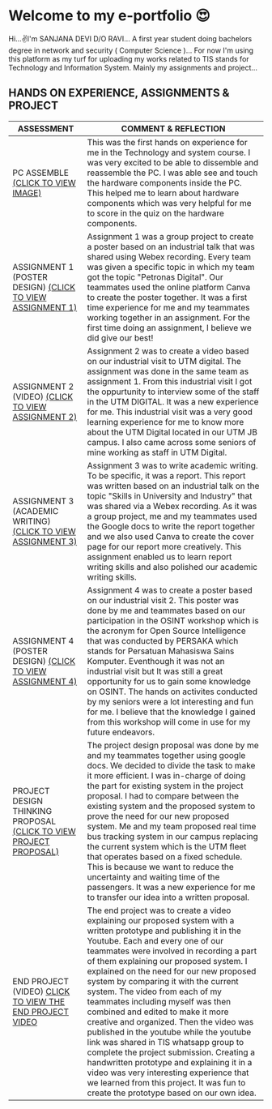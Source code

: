 # Welcome to my e-portfolio 😍

Hi...✌️I'm SANJANA DEVI D/O RAVI... A first year student doing bachelors degree in network and security ( Computer Science )...
For now I'm using this platform as my turf for uploading my works related to TIS stands for Technology and Information System. Mainly my assignments and project...

## HANDS ON EXPERIENCE, ASSIGNMENTS & PROJECT


|ASSESSMENT       | COMMENT & REFLECTION |
|-----------------|----------------------|
|PC ASSEMBLE [(CLICK TO VIEW IMAGE)](https://github.com/miqbaltariq/SECP1513202420251/blob/main/06/Sanjana290605/PC%20ASSEMBLE.jpg)     |This was the first hands on experience for me in the Technology and system course. I was very excited to be able to dissemble and reassemble the PC. I was able see and touch the hardware components inside the PC. This helped me to learn about hardware components which was very helpful for me to score in the quiz on the hardware components.|
|ASSIGNMENT 1 (POSTER DESIGN) [(CLICK TO VIEW ASSIGNMENT 1)](https://github.com/miqbaltariq/SECP1513202420251/blob/main/06/Sanjana290605/PETRONAS%20POSTER.pdf)   |Assignment 1 was a group project to create a poster based on an industrial talk that was shared  using Webex recording. Every team was given a specific topic in which my team got the topic "Petronas Digital". Our teammates used the online platform Canva to create the poster together. It was a first time experience for me and my  teammates working together in an assignment. For the first time doing an assignment, I believe we did give our best!                               |                                                          
|ASSIGNMENT 2 (VIDEO) [(CLICK TO VIEW ASSIGNMENT 2)](https://github.com/miqbaltariq/SECP1513202420251/raw/refs/heads/main/06/Sanjana290605/UTM%20DIGITAL%20VIDEO.mp4)   |Assignment 2 was to create a video based on our industrial visit to UTM digital. The assignment was done in the same team as assignment 1. From this industrial visit I got the oppurtunity to interview some of the staff in the UTM DIGITAL. It was a new experience for me. This industrial visit was a very good learning experience for me to know more about the UTM Digital located in our UTM JB campus. I also came across some seniors of mine working as staff in UTM Digital.    |                             
|ASSIGNMENT 3 (ACADEMIC WRITING) [(CLICK TO VIEW ASSIGNMENT 3)](https://github.com/miqbaltariq/SECP1513202420251/blob/main/06/Sanjana290605/Report.pdf)   |Assignment 3 was to write academic writing. To be specific, it was a report. This report was written based on an industrial talk on the topic "Skills in  University and Industry" that was shared via a Webex recording. As it was a group project, me and my teammates used the Google docs to write the report together and we also used Canva to create the cover page for our report more creatively. This assignment enabled us to learn report writing skills and also polished our academic writing skills.                               |                             
|ASSIGNMENT 4 (POSTER DESIGN) [(CLICK TO VIEW ASSIGNMENT 4)](https://github.com/miqbaltariq/SECP1513202420251/blob/main/06/Sanjana290605/OSINT%20POSTER.pdf)   |Assignment 4 was to create a poster based on our industrial visit 2. This poster was done by me and teammates based on our participation in the OSINT workshop which is the acronym for Open Source Intelligence that was conducted by PERSAKA which stands for Persatuan Mahasiswa Sains Komputer. Eventhough it was not an industrial visit but It was still a great opportunity for us to gain some knowledge on OSINT. The hands on activites conducted by my seniors were a lot interesting and fun for me. I believe that the knowledge I gained from this workshop will come in use for my future endeavors.                               |                                                                                                                            
|PROJECT DESIGN THINKING PROPOSAL [(CLICK TO VIEW PROJECT PROPOSAL)](https://github.com/miqbaltariq/SECP1513202420251/blob/main/06/Sanjana290605/PROJECT%20PROPOSAL.pdf)              |The project design proposal was done by me and my teammates together using google docs. We decided to divide the task to make it more efficient. I was in-charge of doing the part for existing system in the project proposal. I had to compare between the existing system and the proposed system to prove the need for our new proposed system. Me and my team proposed real time bus tracking system in our campus replacing the current system which is the UTM fleet that operates based on a fixed schedule. This is because we want to reduce the uncertainty and waiting time of the passengers. It was a new experience for me to transfer our idea into a written proposal.                              |
|END PROJECT (VIDEO) [CLICK TO VIEW THE END PROJECT VIDEO](https://github.com/miqbaltariq/SECP1513202420251/blob/main/06/Sanjana290605/END%20PROJECT.md)                |The end project was to create a video explaining our proposed system with a written prototype and publishing it in the Youtube.  Each and every one of our teammates were involved in recording a part of them explaining our proposed system. I explained on the need for our new proposed system by comparing it with the current system. The video from each of my teammates including myself was then combined and edited to make it more creative and organized. Then the video was published in the youtube while the youtube link was shared in TIS whatsapp group to complete the project submission. Creating a handwritten prototype and explaining it in a video was very interesting experience that we learned from this project. It was fun to create the prototype based on our own idea.                              |
